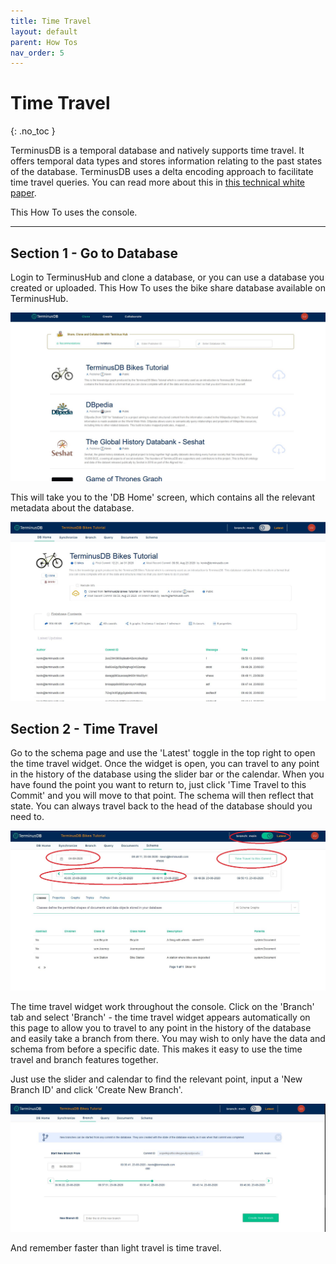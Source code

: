 ```yaml
---
title: Time Travel
layout: default
parent: How Tos
nav_order: 5
---
```

# Time Travel

{: .no_toc }

TerminusDB is a temporal database and natively supports time travel. It offers temporal data types and stores information relating to the past states of the database. TerminusDB uses a delta encoding approach to facilitate time travel queries. You can read more about this in [this technical white paper](https://github.com/terminusdb/terminusdb-server/blob/dev/docs/whitepaper/terminusdb.pdf).

This How To uses the console. 

- - -

## Section 1 - Go to Database

Login to TerminusHub and clone a database, or you can use a database you created or uploaded. This How To uses the bike share database available on TerminusHub.

![](/docs/assets/uploads/clone-screen.jpg)

This will take you to the 'DB Home' screen, which contains all the relevant metadata about the database. 

![](/docs/assets/uploads/db-homew.jpg)

## Section 2 - Time Travel 

Go to the schema page and use the 'Latest' toggle in the top right to open the time travel widget. Once the widget is open, you can travel to any point in the history of the database using the slider bar or the calendar. When you have found the point you want to return to, just click 'Time Travel to this Commit' and you will move to that point. The schema will then reflect that state. You can always travel back to the head of the database should you need to.

![](/docs/assets/uploads/time-travel-schema.jpg)

The time travel widget work throughout the console. Click on the 'Branch' tab and select 'Branch' - the time travel widget appears automatically on this page to allow you to travel to any point in the history of the database and easily take a branch from there. You may wish to only have the data and schema from before a specific date. This makes it easy to use the time travel and branch features together.

Just use the slider and calendar to find the relevant point, input a 'New Branch ID' and click 'Create New Branch'.  

![](/docs/assets/uploads/time-travel-branch.jpg)

And remember faster than light travel is time travel.